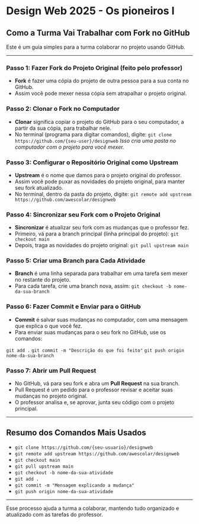 # Design Web 2025 - Os pioneiros l

## Como a Turma Vai Trabalhar com Fork no GitHub

Este é um guia simples para a turma colaborar no projeto usando GitHub.

---

### Passo 1: Fazer Fork do Projeto Original (feito pelo professor)
- **Fork** é fazer uma cópia do projeto de outra pessoa para a sua conta no GitHub.
- Assim você pode mexer nessa cópia sem atrapalhar o projeto original.
  

### Passo 2: Clonar o Fork no Computador
- **Clonar** significa copiar o projeto do GitHub para o seu computador, a partir da sua cópia, para trabalhar nele.
- No terminal (programa para digitar comandos), digite: `git clone https://github.com/{seu-user}/designweb`
  _Isso cria uma pasta no computador com o projeto para você mexer._

### Passo 3: Configurar o Repositório Original como Upstream
- **Upstream** é o nome que damos para o projeto original do professor.
- Assim você pode puxar as novidades do projeto original, para manter seu fork atualizado.
- No terminal, dentro da pasta do projeto, digite: `git remote add upstream https://github.com/awescolar/designweb`

### Passo 4: Sincronizar seu Fork com o Projeto Original
- **Sincronizar** é atualizar seu fork com as mudanças que o professor fez.
- Primeiro, vá para a branch principal (linha principal do projeto): `git checkout main`
- Depois, traga as novidades do projeto original: `git pull upstream main`


### Passo 5: Criar uma Branch para Cada Atividade
- **Branch** é uma linha separada para trabalhar em uma tarefa sem mexer no restante do projeto.
- Para cada tarefa, crie uma branch nova, assim: `git checkout -b nome-da-sua-branch`


### Passo 6: Fazer Commit e Enviar para o GitHub
- **Commit** é salvar suas mudanças no computador, com uma mensagem que explica o que você fez.
- Para enviar suas mudanças para o seu fork no GitHub, use os comandos:

`git add .`
`git commit -m "Descrição do que foi feito"`
`git push origin nome-da-sua-branch`


### Passo 7: Abrir um Pull Request
- No GitHub, vá para seu fork e abra um **Pull Request** na sua branch.
- Pull Request é um pedido para o professor revisar e aceitar suas mudanças no projeto original.
- O professor analisa e, se aprovar, junta seu código com o projeto principal.

---
## Resumo dos Comandos Mais Usados
- `git clone https://github.com/{seu-usuario}/designweb`
- `git remote add upstream https://github.com/awescolar/designweb`
- `git checkout main`
- `git pull upstream main`
- `git checkout -b nome-da-sua-atividade`
- `git add .`
- `git commit -m "Mensagem explicando a mudança"`
- `git push origin nome-da-sua-atividade`


---
Esse processo ajuda a turma a colaborar, mantendo tudo organizado e atualizado com as tarefas do professor.

